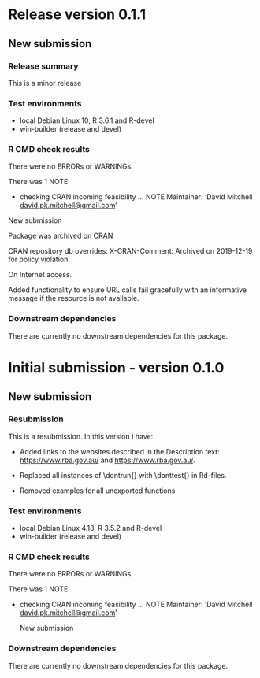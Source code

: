 # Release version 0.1.1

## New submission

### Release summary

This is a minor release


### Test environments
* local Debian Linux 10, R 3.6.1 and R-devel
* win-builder (release and devel)


### R CMD check results
There were no ERRORs or WARNINGs.

There was 1 NOTE:

* checking CRAN incoming feasibility ... NOTE
    Maintainer: ‘David Mitchell <david.pk.mitchell@gmail.com>’
 
New submission

Package was archived on CRAN

CRAN repository db overrides:
  X-CRAN-Comment: Archived on 2019-12-19 for policy violation.

  On Internet access.


Added functionality to ensure URL calls fail gracefully with an informative
message if the resource is not available.


### Downstream dependencies
There are currently no downstream dependencies for this package.



# Initial submission - version 0.1.0

## New submission 

### Resubmission

This is a resubmission.  In this version I have:

* Added links to the websites described in the Description text:
  <https://www.rba.gov.au/> and <https://www.rba.gov.au/>.

* Replaced all instances of \dontrun{} with \donttest{} in Rd-files.

* Removed examples for all unexported functions.


### Test environments
* local Debian Linux 4.18, R 3.5.2 and R-devel
* win-builder (release and devel)


### R CMD check results
There were no ERRORs or WARNINGs.

There was 1 NOTE:

* checking CRAN incoming feasibility ... NOTE
    Maintainer: ‘David Mitchell <david.pk.mitchell@gmail.com>’
 
  New submission


### Downstream dependencies
There are currently no downstream dependencies for this package.



